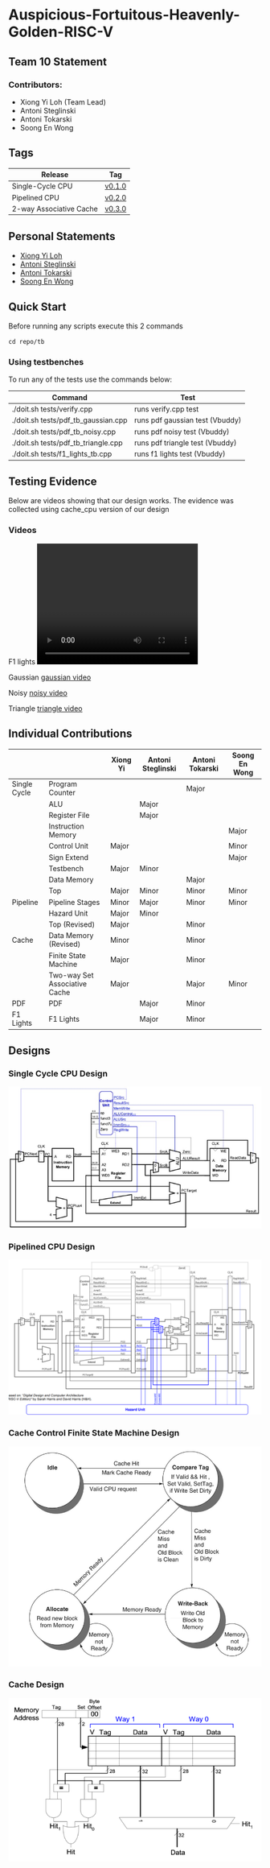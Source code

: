 # Auspicious-Fortuitous-Heavenly-Golden-RISC-V

## Team 10 Statement

### Contributors:
- Xiong Yi Loh (Team Lead)
- Antoni Steglinski
- Antoni Tokarski
- Soong En Wong

## Tags
Release | Tag                                                            
------------- | --------------------------------------------------------------
Single-Cycle CPU | [v0.1.0](https://github.com/Xiong-icl/Auspicious-Fortuitous-Heavenly-Golden-RISC-V/tree/v.1.0)        
Pipelined CPU | [v0.2.0](https://github.com/Xiong-icl/Auspicious-Fortuitous-Heavenly-Golden-RISC-V/tree/v.2.0)
2-way Associative Cache | [v0.3.0](https://github.com/Xiong-icl/Auspicious-Fortuitous-Heavenly-Golden-RISC-V/tree/v.3.0)  

## Personal Statements

- [Xiong Yi Loh](/docs/personal%20statements/XiongYi_Statement.md)
- [Antoni Steglinski](/docs/personal%20statements/Antoni_Steglinski_statement.md)
- [Antoni Tokarski]()
- [Soong En Wong]()

## Quick Start
Before running any scripts execute this 2 commands
```
cd repo/tb
```
### Using testbenches
To run any of the tests use the commands below:

|              Command               |             Test               |
|------------------------------------|--------------------------------|
|    ./doit.sh tests/verify.cpp      |       runs verify.cpp test     |
|./doit.sh tests/pdf_tb_gaussian.cpp | runs pdf gaussian test (Vbuddy)|
|  ./doit.sh tests/pdf_tb_noisy.cpp  |  runs pdf noisy test (Vbuddy)  |
|./doit.sh tests/pdf_tb_triangle.cpp | runs pdf triangle test (Vbuddy)|
|  ./doit.sh tests/f1_lights_tb.cpp  |  runs f1 lights test (Vbuddy)  |


## Testing Evidence
Below are videos showing that our design works. The evidence was collected using cache_cpu version of our design
### Videos
F1 lights
<video width="320" height="240" controls>
  <source src="videos/WhatsApp Video 2024-12-13 at 02.40.11.mov" type="video/mov">
</video>

Gaussian
[gaussian video]()

Noisy
[noisy video]()

Triangle
[triangle video]()

## Individual Contributions

|              |                               | Xiong Yi           | Antoni Steglinski|     Antoni Tokarski      |  Soong En Wong   |
| ------------ | ----------------------------- | ------------------ | ---------------- | ------------------------ | ---------------- |
| Single Cycle | Program Counter               |                    |                  | Major                    |                  |
|              | ALU                           |                    | Major            |                          |                  |
|              | Register File                 |                    | Major            |                          |                  |
|              | Instruction Memory            |                    |                  |                          | Major            |
|              | Control Unit                  | Major              |                  |                          | Minor            |
|              | Sign Extend                   |                    |                  |                          | Major            |
|              | Testbench                     | Major              | Minor            |                          |                  |
|              | Data Memory                   |                    |                  | Major                    |                  |
|              | Top                           | Major              | Minor            | Minor                    | Minor            |
| Pipeline     | Pipeline           Stages     | Minor              | Major            | Minor                    | Minor            |
|              | Hazard Unit                   | Major              | Minor            |                          |                  |
|              | Top     (Revised)             | Major              |                  | Minor                    |                  |
| Cache        | Data Memory (Revised)         | Minor              |                  | Minor                    |                  |
|              | Finite State Machine          | Major              |                  | Minor                    |                  |
|              | Two-way Set Associative Cache | Major              |                  | Major                    | Minor            |
| PDF          | PDF                           |                    |  Major           | Minor                    |                  |
| F1 Lights    | F1 Lights                     |                    |  Major           | Minor                    |                  |

## Designs

### Single Cycle CPU Design

![Single Cycle](/images/single_cycle.png)

### Pipelined CPU Design

![Pipeline](/images/pipelinepc.png)

### Cache Control Finite State Machine Design

![Cache Control](/images/fsm.jpg)

### Cache Design

![Cache](/images/2waycache.png)


